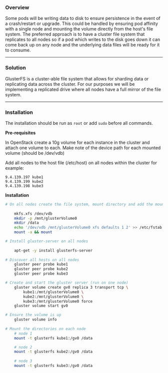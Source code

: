 ### Overview

Some pods will be writing data to disk to ensure persistence in the event of a crash/restart or upgrade. This could be handled by ensuring pod affinity with a single node and mounting the volume directly from the host's file system.  The preferred approach is to have a cluster file system that replicates to all nodes so if a pod which writes to the disk goes down it can come back up on any node and the underlying data files will be ready for it to consume.

---

### Solution

GlusterFS is a cluster-able file system that allows for sharding data or replicating data across the cluster. For our purposes we will be implementing a replicated drive where all nodes have a full mirror of the file system.
    
---

### Installation
    
The installation should be run as `root` or add `sudo` before all commands.

**Pre-requisites**
    
In OpenStack create a 10g volume for each instance in the cluster and attach one volume to each. Make note of the device path for each mounted volume (should be /dev/vdb)
    
Add all nodes to the host file (/etc/host) on all nodes within the cluster for example:

    9.4.139.197 kube1
    9.4.139.199 kube2
    9.4.139.198 kube3

**Installation**
```bash
# On all nodes create the file system, mount directory and add the mount the fstab
    
    mkfs.xfs /dev/vdb
    mkdir -p /mnt/glusterVolume0
    mkdir /data
    echo '/dev/vdb /mnt/glusterVolume0 xfs defaults 1 2' >> /etc/fstab
    mount -a && mount

# Install gluster-server on all nodes
    
    apt-get -y install glusterfs-server
   
# Discover all hosts on all nodes
    gluster peer probe kube1 
    gluster peer probe kube2 
    gluster peer probe kube3 

# Create and start the gluster server (run on one node)
    gluster volume create gv0 replica 3 transport tcp \
        kube1:/mnt/glusterVolume0 \
        kube2:/mnt/glusterVolume0 \
        kube3:/mnt/glusterVolume0 force
    gluster volume start gv0

# Ensure the volume is up
    gluster volume info
    
# Mount the directories on each node
    # node 1
    mount -t glusterfs kube1:/gv0 /data

    # node 2
    mount -t glusterfs kube2:/gv0 /data
    
    # node 3    
    mount -t glusterfs kube3:/gv0 /data
``` 
        
        
